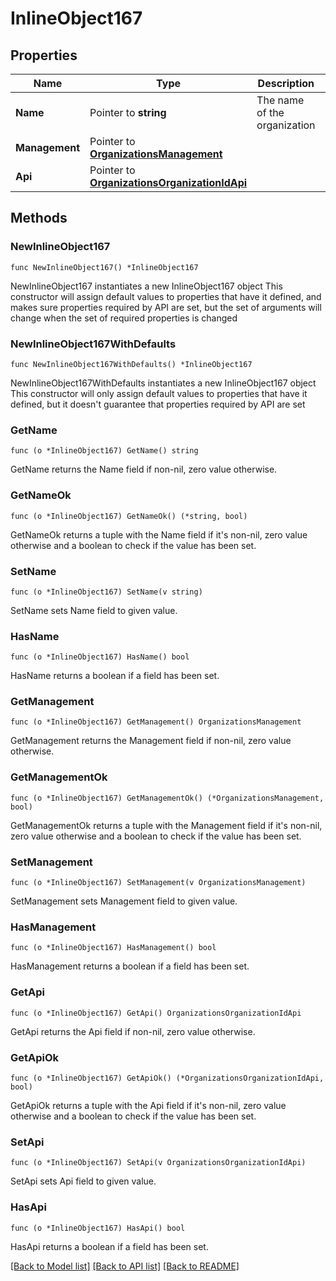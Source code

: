 # InlineObject167

## Properties

Name | Type | Description | Notes
------------ | ------------- | ------------- | -------------
**Name** | Pointer to **string** | The name of the organization | [optional] 
**Management** | Pointer to [**OrganizationsManagement**](OrganizationsManagement.md) |  | [optional] 
**Api** | Pointer to [**OrganizationsOrganizationIdApi**](OrganizationsOrganizationIdApi.md) |  | [optional] 

## Methods

### NewInlineObject167

`func NewInlineObject167() *InlineObject167`

NewInlineObject167 instantiates a new InlineObject167 object
This constructor will assign default values to properties that have it defined,
and makes sure properties required by API are set, but the set of arguments
will change when the set of required properties is changed

### NewInlineObject167WithDefaults

`func NewInlineObject167WithDefaults() *InlineObject167`

NewInlineObject167WithDefaults instantiates a new InlineObject167 object
This constructor will only assign default values to properties that have it defined,
but it doesn't guarantee that properties required by API are set

### GetName

`func (o *InlineObject167) GetName() string`

GetName returns the Name field if non-nil, zero value otherwise.

### GetNameOk

`func (o *InlineObject167) GetNameOk() (*string, bool)`

GetNameOk returns a tuple with the Name field if it's non-nil, zero value otherwise
and a boolean to check if the value has been set.

### SetName

`func (o *InlineObject167) SetName(v string)`

SetName sets Name field to given value.

### HasName

`func (o *InlineObject167) HasName() bool`

HasName returns a boolean if a field has been set.

### GetManagement

`func (o *InlineObject167) GetManagement() OrganizationsManagement`

GetManagement returns the Management field if non-nil, zero value otherwise.

### GetManagementOk

`func (o *InlineObject167) GetManagementOk() (*OrganizationsManagement, bool)`

GetManagementOk returns a tuple with the Management field if it's non-nil, zero value otherwise
and a boolean to check if the value has been set.

### SetManagement

`func (o *InlineObject167) SetManagement(v OrganizationsManagement)`

SetManagement sets Management field to given value.

### HasManagement

`func (o *InlineObject167) HasManagement() bool`

HasManagement returns a boolean if a field has been set.

### GetApi

`func (o *InlineObject167) GetApi() OrganizationsOrganizationIdApi`

GetApi returns the Api field if non-nil, zero value otherwise.

### GetApiOk

`func (o *InlineObject167) GetApiOk() (*OrganizationsOrganizationIdApi, bool)`

GetApiOk returns a tuple with the Api field if it's non-nil, zero value otherwise
and a boolean to check if the value has been set.

### SetApi

`func (o *InlineObject167) SetApi(v OrganizationsOrganizationIdApi)`

SetApi sets Api field to given value.

### HasApi

`func (o *InlineObject167) HasApi() bool`

HasApi returns a boolean if a field has been set.


[[Back to Model list]](../README.md#documentation-for-models) [[Back to API list]](../README.md#documentation-for-api-endpoints) [[Back to README]](../README.md)


